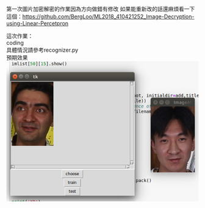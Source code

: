 第一次圖片加密解密的作業因為方向做錯有修改
如果能重新改的話還麻煩看一下這個：https://github.com/BergLoo/ML2018_410421252_Image-Decryption-using-Linear-Percetpron  



這次作業：  
coding  
具體情況請參考recognizer.py  
預期效果  
![image](https://github.com/BergLoo/ML2018_410421252-Specifications-of-the-Face-Recognizer-System-for-ML-Term-Project/blob/master/images/test.png?raw=true)
